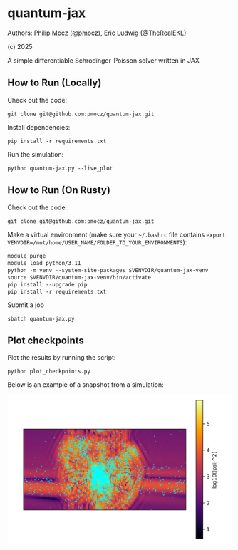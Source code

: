 # quantum-jax

Authors: [Philip Mocz (@pmocz)](https://github.com/pmocz/), [Eric Ludwig (@TheRealEKL)](https://github.com/TheRealEKL)

(c) 2025

A simple differentiable Schrodinger-Poisson solver written in JAX

## How to Run (Locally)

Check out the code: 

```console
git clone git@github.com:pmocz/quantum-jax.git
```

Install dependencies:

```console
pip install -r requirements.txt
```

Run the simulation:

```console
python quantum-jax.py --live_plot
```

## How to Run (On Rusty)

Check out the code: 

```console
git clone git@github.com:pmocz/quantum-jax.git
```

Make a virtual environment (make sure your `~/.bashrc` file contains `export VENVDIR=/mnt/home/USER_NAME/FOLDER_TO_YOUR_ENVIRONMENTS`):

```console
module purge
module load python/3.11
python -m venv --system-site-packages $VENVDIR/quantum-jax-venv
source $VENVDIR/quantum-jax-venv/bin/activate
pip install --upgrade pip
pip install -r requirements.txt
```

Submit a job

```console
sbatch quantum-jax.py
```

## Plot checkpoints

Plot the results by running the script:

```console
python plot_checkpoints.py
```

Below is an example of a snapshot from a simulation:

![Example output figure](example_output.png)
